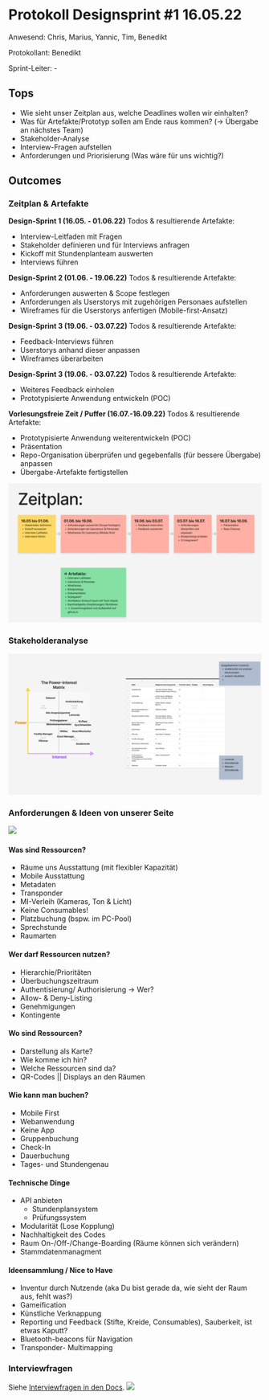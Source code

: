 # Protokoll Designsprint #1 16.05.22

Anwesend: Chris, Marius, Yannic, Tim, Benedikt

Protokollant: Benedikt

Sprint-Leiter: -

## Tops

- Wie sieht unser Zeitplan aus, welche Deadlines wollen wir einhalten?
- Was für Artefakte/Prototyp sollen am Ende raus kommen? (-> Übergabe an nächstes Team)
- Stakeholder-Analyse
- Interview-Fragen aufstellen
- Anforderungen und Priorisierung (Was wäre für uns wichtig?)

## Outcomes

### Zeitplan & Artefakte
**Design-Sprint 1 (16.05. - 01.06.22)**
Todos & resultierende Artefakte:
- Interview-Leitfaden mit Fragen
- Stakeholder definieren und für Interviews anfragen
- Kickoff mit Stundenplanteam auswerten
- Interviews führen

**Design-Sprint 2 (01.06. - 19.06.22)**
Todos & resultierende Artefakte:
- Anforderungen auswerten & Scope festlegen
- Anforderungen als Userstorys mit zugehörigen Personaes aufstellen
- Wireframes für die Userstorys anfertigen (Mobile-first-Ansatz)

**Design-Sprint 3 (19.06. - 03.07.22)**
Todos & resultierende Artefakte:
- Feedback-Interviews führen
- Userstorys anhand dieser anpassen
- Wireframes überarbeiten 

**Design-Sprint 3 (19.06. - 03.07.22)**
Todos & resultierende Artefakte:
- Weiteres Feedback einholen
- Prototypisierte Anwendung entwickeln (POC)

**Vorlesungsfreie Zeit / Puffer (16.07.-16.09.22)**
Todos & resultierende Artefakte:
- Prototypisierte Anwendung weiterentwickeln (POC)
- Präsentation 
- Repo-Organisation überprüfen und gegebenfalls (für bessere Übergabe) anpassen
- Übergabe-Artefakte fertigstellen

![](../docs/assets/zeitplan.png)


### Stakeholderanalyse
![](../docs/assets/stakeholderanalyse.png)

### Anforderungen & Ideen von unserer Seite

![](../docs/assets/whiteboard-anforderungen.jpg)

#### Was sind Ressourcen? 
- Räume uns Ausstattung (mit flexibler Kapazität)
- Mobile Ausstattung
- Metadaten
- Transponder
- MI-Verleih (Kameras, Ton & Licht)
- Keine Consumables!
- Platzbuchung (bspw. im PC-Pool)
- Sprechstunde
- Raumarten

#### Wer darf Ressourcen nutzen?
- Hierarchie/Prioritäten
- Überbuchungszeitraum
- Authentisierung/ Authorisierung -> Wer? 
- Allow- & Deny-Listing
- Genehmigungen
- Kontingente 

#### Wo sind Ressourcen?
- Darstellung als Karte?
- Wie komme ich hin?
- Welche Ressourcen sind da?
- QR-Codes || Displays an den Räumen

#### Wie kann man buchen? 
- Mobile First
- Webanwendung
- Keine App
- Gruppenbuchung
- Check-In
- Dauerbuchung
- Tages- und Stundengenau

#### Technische Dinge
- API anbieten
  - Stundenplansystem
  - Prüfungssystem
- Modularität (Lose Kopplung)
- Nachhaltigkeit des Codes
- Raum On-/Off-/Change-Boarding (Räume können sich verändern)
- Stammdatenmanagment

#### Ideensammlung / Nice to Have
- Inventur durch Nutzende (aka Du bist gerade da, wie sieht der Raum aus, fehlt was?)
- Gameification
- Künstliche Verknappung
- Reporting und Feedback (Stifte, Kreide, Consumables), Sauberkeit, ist etwas Kaputt?
- Bluetooth-beacons für Navigation
- Transponder- Multimapping

### Interviewfragen
Siehe [Interviewfragen in den Docs](../docs/Interviewfragen.md).
![](../docs/assets/whiteboard-interviewfragen.jpg)
